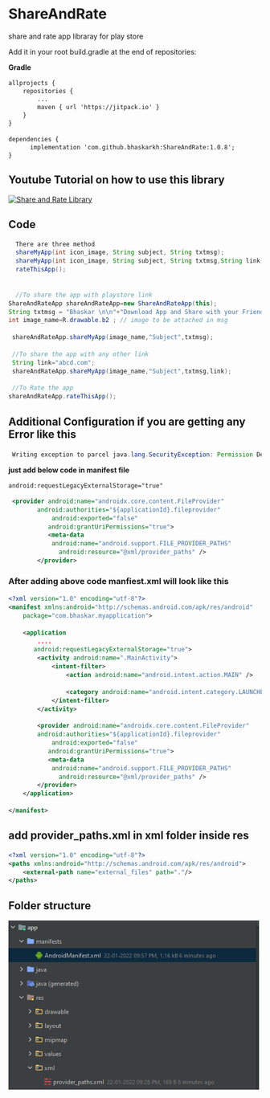 # ShareAndRate
share and rate app libraray for play store

Add it in your root build.gradle at the end of repositories:

**Gradle**

    allprojects {
		repositories {
			...
			maven { url 'https://jitpack.io' }
		}
	}

    dependencies {
          implementation 'com.github.bhaskarkh:ShareAndRate:1.0.8';
    }
  
 ## Youtube Tutorial on how to use this library
 
 [![Share and Rate Library](http://img.youtube.com/vi/AZpBPlaw41M/0.jpg)](http://www.youtube.com/watch?v=AZpBPlaw41M "How to use share and rate library")
  
  
  ## **Code**
   
```java
  There are three method
  shareMyApp(int icon_image, String subject, String txtmsg);
  shareMyApp(int icon_image, String subject, String txtmsg,String link);
  rateThisApp();
  

  //To share the app with playstore link
ShareAndRateApp shareAndRateApp=new ShareAndRateApp(this);
String txtmsg = "Bhaskar \n\n"+"Download App and Share with your Friends and enjoy\n";
int image_name=R.drawable.b2 ; // image to be attached in msg

 shareAndRateApp.shareMyApp(image_name,"Subject",txtmsg);
 
 //To share the app with any other link
 String link="abcd.com";
 shareAndRateApp.shareMyApp(image_name,"Subject",txtmsg,link);
 
 //To Rate the app
shareAndRateApp.rateThisApp();
```

## **Additional Configuration if you are getting any Error like this**
#### 
```java 
 Writing exception to parcel java.lang.SecurityException: Permission Denial: reading androidx.core.content.FileProvider uri content://com.bhaskar.myapplication.fileprovider/external_files/Android/data/com.bhaskar.myapplication/cache/iconforshare.png from pid=24902, uid=1000 requires the provider be exported, or grantUriPermission()
```

**just add below code in manifest file**
```xml
android:requestLegacyExternalStorage="true"

```
```xml
 <provider android:name="androidx.core.content.FileProvider"
		android:authorities="${applicationId}.fileprovider"
            android:exported="false"
           android:grantUriPermissions="true">
           <meta-data
			android:name="android.support.FILE_PROVIDER_PATHS"
              android:resource="@xml/provider_paths" />
        </provider>
```

### After adding above code manfiest.xml will look like this
```xml
<?xml version="1.0" encoding="utf-8"?>
<manifest xmlns:android="http://schemas.android.com/apk/res/android"
    package="com.bhaskar.myapplication">

    <application
        ....
       android:requestLegacyExternalStorage="true">
        <activity android:name=".MainActivity">
            <intent-filter>
                <action android:name="android.intent.action.MAIN" />

                <category android:name="android.intent.category.LAUNCHER" />
            </intent-filter>
        </activity>

        <provider android:name="androidx.core.content.FileProvider"
		android:authorities="${applicationId}.fileprovider"
            android:exported="false"
           android:grantUriPermissions="true">
           <meta-data
			android:name="android.support.FILE_PROVIDER_PATHS"
              android:resource="@xml/provider_paths" />
        </provider>
    </application>

</manifest>
```
## add provider_paths.xml in xml folder inside res
```xml
<?xml version="1.0" encoding="utf-8"?>
<paths xmlns:android="http://schemas.android.com/apk/res/android">
    <external-path name="external_files" path="."/>
</paths>

```

## Folder structure

![folder structure](https://github.com/bhaskarkh/Image/blob/main/android_folder_structure.PNG?raw=true)
